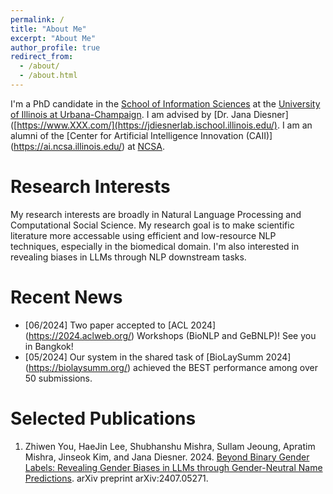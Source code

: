 ```yaml
---
permalink: /
title: "About Me"
excerpt: "About Me"
author_profile: true
redirect_from: 
  - /about/
  - /about.html
---
```

I'm a PhD candidate in the [School of Information Sciences](https://ischool.illinois.edu/) at the [University of Illinois at Urbana-Champaign](https://illinois.edu/). I am advised by [Dr. Jana Diesner]([https://www.XXX.com/](https://jdiesnerlab.ischool.illinois.edu/). I am an alumni of the [Center for Artificial Intelligence Innovation (CAII)] (https://ai.ncsa.illinois.edu/) at [NCSA](https://www.ncsa.illinois.edu/).

Research Interests
======
My research interests are broadly in Natural Language Processing and Computational Social Science. My research goal is to make scientific literature more accessable using efficient and low-resource NLP techniques, especially in the biomedical domain. I'm also interested in revealing biases in LLMs through NLP downstream tasks.

Recent News
======
- [06/2024] Two paper accepted to [ACL 2024] (https://2024.aclweb.org/) Workshops (BioNLP and GeBNLP)! See you in Bangkok!
- [05/2024] Our system in the shared task of [BioLaySumm 2024] (https://biolaysumm.org/) achieved the BEST performance among over 50 submissions.

Selected Publications
======
1. Zhiwen You, HaeJin Lee, Shubhanshu Mishra, Sullam Jeoung, Apratim Mishra, Jinseok Kim, and Jana Diesner. 2024. [Beyond Binary Gender Labels: Revealing Gender Biases in LLMs through Gender-Neutral Name Predictions](https://arxiv.org/abs/2407.05271). arXiv preprint arXiv:2407.05271.
